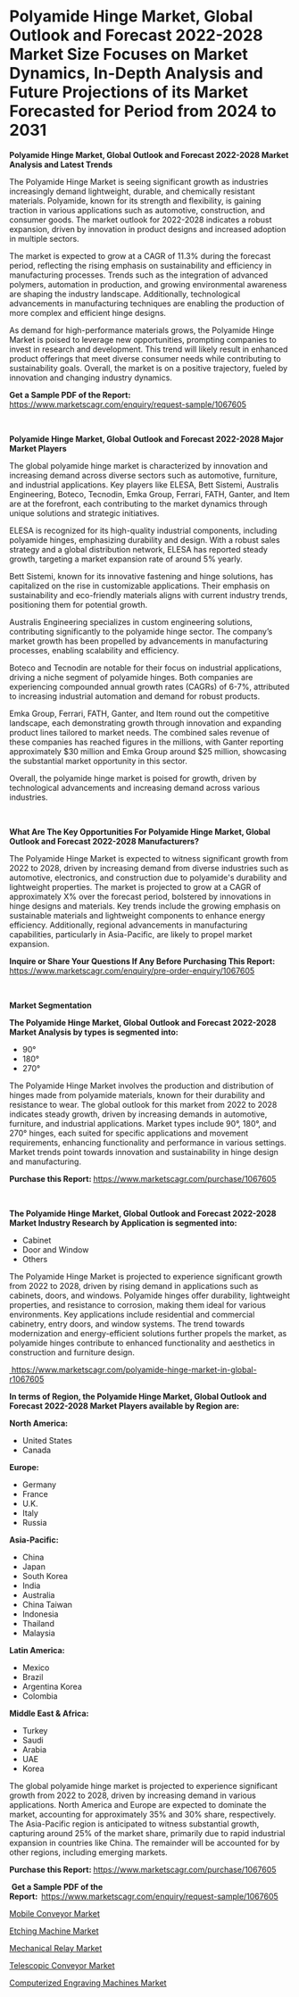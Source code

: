 <p><h1>Polyamide Hinge Market, Global Outlook and Forecast 2022-2028 Market Size Focuses on Market Dynamics, In-Depth Analysis and Future Projections of its Market Forecasted for Period from 2024 to 2031</h1></p><p><strong>Polyamide Hinge Market, Global Outlook and Forecast 2022-2028 Market Analysis and Latest Trends</strong></p>
<p><p>The Polyamide Hinge Market is seeing significant growth as industries increasingly demand lightweight, durable, and chemically resistant materials. Polyamide, known for its strength and flexibility, is gaining traction in various applications such as automotive, construction, and consumer goods. The market outlook for 2022-2028 indicates a robust expansion, driven by innovation in product designs and increased adoption in multiple sectors.</p><p>The market is expected to grow at a CAGR of 11.3% during the forecast period, reflecting the rising emphasis on sustainability and efficiency in manufacturing processes. Trends such as the integration of advanced polymers, automation in production, and growing environmental awareness are shaping the industry landscape. Additionally, technological advancements in manufacturing techniques are enabling the production of more complex and efficient hinge designs.</p><p>As demand for high-performance materials grows, the Polyamide Hinge Market is poised to leverage new opportunities, prompting companies to invest in research and development. This trend will likely result in enhanced product offerings that meet diverse consumer needs while contributing to sustainability goals. Overall, the market is on a positive trajectory, fueled by innovation and changing industry dynamics.</p></p>
<p><strong>Get a Sample PDF of the Report:&nbsp;</strong> <a href="https://www.marketscagr.com/enquiry/request-sample/1067605?utm_campaign=1740&utm_medium=2&utm_source=Github&utm_content=ia&utm_term=18102024&utm_id=polyamide-hinge-market-global-outlook-and-forecast-2022-2028">https://www.marketscagr.com/enquiry/request-sample/1067605</a></p>
<p>&nbsp;</p>
<p><strong>Polyamide Hinge Market, Global Outlook and Forecast 2022-2028 Major Market Players</strong></p>
<p><p>The global polyamide hinge market is characterized by innovation and increasing demand across diverse sectors such as automotive, furniture, and industrial applications. Key players like ELESA, Bett Sistemi, Australis Engineering, Boteco, Tecnodin, Emka Group, Ferrari, FATH, Ganter, and Item are at the forefront, each contributing to the market dynamics through unique solutions and strategic initiatives.</p><p>ELESA is recognized for its high-quality industrial components, including polyamide hinges, emphasizing durability and design. With a robust sales strategy and a global distribution network, ELESA has reported steady growth, targeting a market expansion rate of around 5% yearly.</p><p>Bett Sistemi, known for its innovative fastening and hinge solutions, has capitalized on the rise in customizable applications. Their emphasis on sustainability and eco-friendly materials aligns with current industry trends, positioning them for potential growth.</p><p>Australis Engineering specializes in custom engineering solutions, contributing significantly to the polyamide hinge sector. The company’s market growth has been propelled by advancements in manufacturing processes, enabling scalability and efficiency.</p><p>Boteco and Tecnodin are notable for their focus on industrial applications, driving a niche segment of polyamide hinges. Both companies are experiencing compounded annual growth rates (CAGRs) of 6-7%, attributed to increasing industrial automation and demand for robust products.</p><p>Emka Group, Ferrari, FATH, Ganter, and Item round out the competitive landscape, each demonstrating growth through innovation and expanding product lines tailored to market needs. The combined sales revenue of these companies has reached figures in the millions, with Ganter reporting approximately $30 million and Emka Group around $25 million, showcasing the substantial market opportunity in this sector.</p><p>Overall, the polyamide hinge market is poised for growth, driven by technological advancements and increasing demand across various industries.</p></p>
<p>&nbsp;</p>
<p><strong>What Are The Key Opportunities For Polyamide Hinge Market, Global Outlook and Forecast 2022-2028 Manufacturers?</strong></p>
<p><p>The Polyamide Hinge Market is expected to witness significant growth from 2022 to 2028, driven by increasing demand from diverse industries such as automotive, electronics, and construction due to polyamide's durability and lightweight properties. The market is projected to grow at a CAGR of approximately X% over the forecast period, bolstered by innovations in hinge designs and materials. Key trends include the growing emphasis on sustainable materials and lightweight components to enhance energy efficiency. Additionally, regional advancements in manufacturing capabilities, particularly in Asia-Pacific, are likely to propel market expansion.</p></p>
<p><strong>Inquire or Share Your Questions If Any Before Purchasing This Report:</strong> <a href="https://www.marketscagr.com/enquiry/pre-order-enquiry/1067605?utm_campaign=1740&utm_medium=2&utm_source=Github&utm_content=ia&utm_term=18102024&utm_id=polyamide-hinge-market-global-outlook-and-forecast-2022-2028">https://www.marketscagr.com/enquiry/pre-order-enquiry/1067605</a></p>
<p>&nbsp;</p>
<p><strong>Market Segmentation</strong></p>
<p><strong>The Polyamide Hinge Market, Global Outlook and Forecast 2022-2028 Market Analysis by types is segmented into:</strong></p>
<p><ul><li>90°</li><li>180°</li><li>270°</li></ul></p>
<p><p>The Polyamide Hinge Market involves the production and distribution of hinges made from polyamide materials, known for their durability and resistance to wear. The global outlook for this market from 2022 to 2028 indicates steady growth, driven by increasing demands in automotive, furniture, and industrial applications. Market types include 90°, 180°, and 270° hinges, each suited for specific applications and movement requirements, enhancing functionality and performance in various settings. Market trends point towards innovation and sustainability in hinge design and manufacturing.</p></p>
<p><strong>Purchase this Report:&nbsp;</strong><a href="https://www.marketscagr.com/purchase/1067605?utm_campaign=1740&utm_medium=2&utm_source=Github&utm_content=ia&utm_term=18102024&utm_id=polyamide-hinge-market-global-outlook-and-forecast-2022-2028">https://www.marketscagr.com/purchase/1067605</a></p>
<p>&nbsp;</p>
<p><strong>The Polyamide Hinge Market, Global Outlook and Forecast 2022-2028 Market Industry Research by Application is segmented into:</strong></p>
<p><ul><li>Cabinet</li><li>Door and Window</li><li>Others</li></ul></p>
<p><p>The Polyamide Hinge Market is projected to experience significant growth from 2022 to 2028, driven by rising demand in applications such as cabinets, doors, and windows. Polyamide hinges offer durability, lightweight properties, and resistance to corrosion, making them ideal for various environments. Key applications include residential and commercial cabinetry, entry doors, and window systems. The trend towards modernization and energy-efficient solutions further propels the market, as polyamide hinges contribute to enhanced functionality and aesthetics in construction and furniture design.</p></p>
<p><a href="https://www.marketscagr.com/polyamide-hinge-market-in-global-r1067605?utm_campaign=1740&utm_medium=2&utm_source=Github&utm_content=ia&utm_term=18102024&utm_id=polyamide-hinge-market-global-outlook-and-forecast-2022-2028">&nbsp;https://www.marketscagr.com/polyamide-hinge-market-in-global-r1067605</a></p>
<p><strong>In terms of Region, the Polyamide Hinge Market, Global Outlook and Forecast 2022-2028 Market Players available by Region are:</strong></p>
<p>
    <p> <strong> North America: </strong>
        <ul>
            <li>United States</li>
            <li>Canada</li>
        </ul>
        </p> 
    <p> <strong> Europe: </strong>
        <ul>
            <li>Germany</li>
            <li>France</li>
            <li>U.K.</li>
            <li>Italy</li>
            <li>Russia</li>
        </ul>
        </p> 
    <p> <strong> Asia-Pacific: </strong>
        <ul>
            <li>China</li>
            <li>Japan</li>
            <li>South Korea</li>
            <li>India</li>
            <li>Australia</li>
            <li>China Taiwan</li>
            <li>Indonesia</li>
            <li>Thailand</li>
            <li>Malaysia</li>
        </ul>
        </p> 
    <p> <strong> Latin America: </strong>
        <ul>
            <li>Mexico</li>
            <li>Brazil</li>
            <li>Argentina Korea</li>
            <li>Colombia</li>
        </ul>
        </p> 
    <p> <strong> Middle East & Africa: </strong>
        <ul>
            <li>Turkey</li>
            <li>Saudi</li>
            <li>Arabia</li>
            <li>UAE</li>
            <li>Korea</li>
        </ul>
    </p>
    </p>
<p><p>The global polyamide hinge market is projected to experience significant growth from 2022 to 2028, driven by increasing demand in various applications. North America and Europe are expected to dominate the market, accounting for approximately 35% and 30% share, respectively. The Asia-Pacific region is anticipated to witness substantial growth, capturing around 25% of the market share, primarily due to rapid industrial expansion in countries like China. The remainder will be accounted for by other regions, including emerging markets.</p></p>
<p><strong>Purchase this Report: </strong><a href="https://www.marketscagr.com/purchase/1067605?utm_campaign=1740&utm_medium=2&utm_source=Github&utm_content=ia&utm_term=18102024&utm_id=polyamide-hinge-market-global-outlook-and-forecast-2022-2028">https://www.marketscagr.com/purchase/1067605</a></p>
<p>&nbsp;<strong>Get a Sample PDF of the Report:&nbsp;&nbsp;</strong><a href="https://www.marketscagr.com/enquiry/request-sample/1067605?utm_campaign=1740&utm_medium=2&utm_source=Github&utm_content=ia&utm_term=18102024&utm_id=polyamide-hinge-market-global-outlook-and-forecast-2022-2028">https://www.marketscagr.com/enquiry/request-sample/1067605</a></p>
<p><strong></strong></p>
<p><p><a href="https://www.linkedin.com/pulse/mobile-conveyor-market-size-growth-trends-statistics-forecasts-z6apf?utm_campaign=1740&utm_medium=2&utm_source=Github&utm_content=ia&utm_term=18102024&utm_id=polyamide-hinge-market-global-outlook-and-forecast-2022-2028">Mobile Conveyor Market</a></p><p><a href="https://www.linkedin.com/pulse/etching-machine-market-size-share-trends-analysis-report-end-use-zvnuf?utm_campaign=1740&utm_medium=2&utm_source=Github&utm_content=ia&utm_term=18102024&utm_id=polyamide-hinge-market-global-outlook-and-forecast-2022-2028">Etching Machine Market</a></p><p><a href="https://www.linkedin.com/pulse/mechanical-relay-market-report-product-type-end-use-application-rnlrf?utm_campaign=1740&utm_medium=2&utm_source=Github&utm_content=ia&utm_term=18102024&utm_id=polyamide-hinge-market-global-outlook-and-forecast-2022-2028">Mechanical Relay Market</a></p><p><a href="https://www.linkedin.com/pulse/market-size-regional-breakdown-player-analysis-forecast-pfyqf?utm_campaign=1740&utm_medium=2&utm_source=Github&utm_content=ia&utm_term=18102024&utm_id=polyamide-hinge-market-global-outlook-and-forecast-2022-2028">Telescopic Conveyor Market</a></p><p><a href="https://www.linkedin.com/pulse/computerized-engraving-machines-market-essentials-key-players-5cyef?utm_campaign=1740&utm_medium=2&utm_source=Github&utm_content=ia&utm_term=18102024&utm_id=polyamide-hinge-market-global-outlook-and-forecast-2022-2028">Computerized Engraving Machines Market</a></p></p>